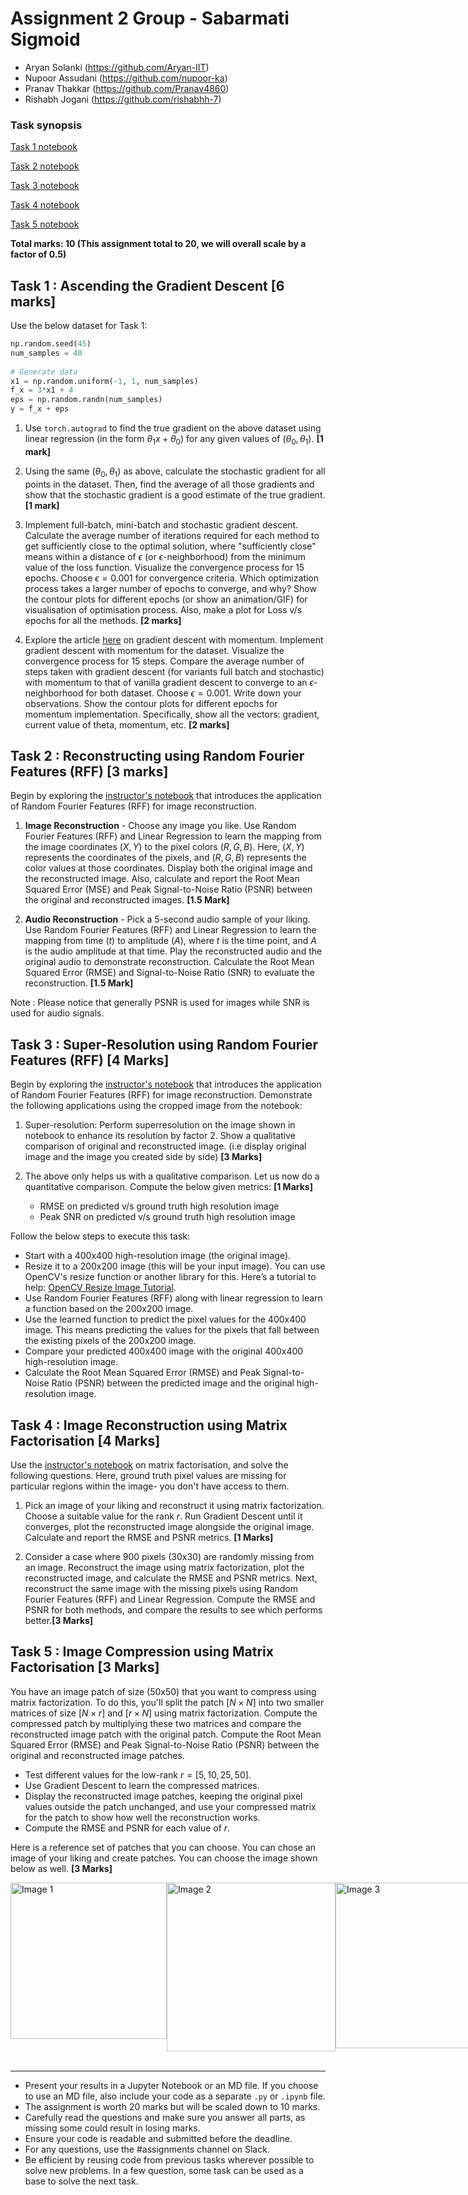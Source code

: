 # Assignment 2 Group - Sabarmati Sigmoid
- Aryan Solanki (https://github.com/Aryan-IIT)
- Nupoor Assudani (https://github.com/nupoor-ka)
- Pranav Thakkar (https://github.com/Pranav4860)
- Rishabh Jogani (https://github.com/rishabhh-7)

### Task synopsis 
[Task 1 notebook](Task1.ipynb)

[Task 2 notebook](task2-assignment2.ipynb)

[Task 3 notebook](task3-assignment3.ipynb)

[Task 4 notebook](Task4.ipynb)

[Task 5 notebook](task5.ipynb)

**Total marks: 10 (This assignment total to 20, we will overall scale by a factor of 0.5)**

## Task 1 : Ascending the Gradient Descent [6 marks]

Use the below dataset for Task 1: 
```py
np.random.seed(45)
num_samples = 40
    
# Generate data
x1 = np.random.uniform(-1, 1, num_samples)
f_x = 3*x1 + 4
eps = np.random.randn(num_samples)
y = f_x + eps
```

1. Use ```torch.autograd``` to find the true gradient on the above dataset using linear regression (in the form $\theta_1x + \theta_0$) for any given values of $(\theta_0,\theta_1)$. **[1 mark]**

2. Using the same $(\theta_0,\theta_1)$ as above, calculate the stochastic gradient for all points in the dataset. Then, find the average of all those gradients and show that the stochastic gradient is a good estimate of the true gradient.  **[1 mark]**

3. Implement full-batch, mini-batch and stochastic gradient descent. Calculate the average number of iterations required for each method to get sufficiently close to the optimal solution, where "sufficiently close" means within a distance of $\epsilon$ (or $\epsilon$-neighborhood)  from the minimum value of the loss function. Visualize the convergence process for 15 epochs. Choose $\epsilon = 0.001$ for convergence criteria. Which optimization process takes a larger number of epochs to converge, and why? Show the contour plots for different epochs (or show an animation/GIF) for visualisation of optimisation process. Also, make a plot for Loss v/s epochs for all the methods. **[2 marks]**

4. Explore the article [here](https://machinelearningmastery.com/gradient-descent-with-momentum-from-scratch/#:~:text=Momentum%20is%20an%20extension%20to,spots%20of%20the%20search%20space.) on gradient descent with momentum. Implement gradient descent with momentum for the dataset. Visualize the convergence process for 15 steps. Compare the average number of steps taken with gradient descent (for variants full batch and stochastic) with momentum to that of vanilla gradient descent to converge to an $\epsilon$-neighborhood for both dataset. Choose $\epsilon = 0.001$. Write down your observations. Show the contour plots for different epochs for momentum implementation. Specifically, show all the vectors: gradient, current value of theta, momentum, etc. **[2 marks]**


## Task 2 : Reconstructing using Random Fourier Features (RFF) [3 marks]

Begin by exploring the [instructor's notebook](https://github.com/nipunbatra/ml-teaching/blob/master/notebooks/siren.ipynb) that introduces the application of Random Fourier Features (RFF) for image reconstruction. 

1. **Image Reconstruction** - Choose any image you like. Use Random Fourier Features (RFF) and Linear Regression to learn the mapping from the image coordinates $(X, Y)$ to the pixel colors $(R, G, B)$. Here, $(X, Y)$ represents the coordinates of the pixels, and $(R, G, B)$ represents the color values at those coordinates. Display both the original image and the reconstructed image. Also, calculate and report the Root Mean Squared Error (MSE) and Peak Signal-to-Noise Ratio (PSNR) between the original and reconstructed images. **[1.5 Mark]**

2. **Audio Reconstruction** - Pick a 5-second audio sample of your liking. Use Random Fourier Features (RFF) and Linear Regression to learn the mapping from time $(t)$ to amplitude $(A)$, where $t$ is the time point, and $A$ is the audio amplitude at that time. Play the reconstructed audio and the original audio to demonstrate reconstruction. Calculate the Root Mean Squared Error (RMSE) and Signal-to-Noise Ratio (SNR) to evaluate the reconstruction. **[1.5 Mark]**

Note : Please notice that generally PSNR is used for images while SNR is used for audio signals.

## Task 3 : Super-Resolution using Random Fourier Features (RFF)  [4 Marks]

Begin by exploring the [instructor's notebook](https://github.com/nipunbatra/ml-teaching/blob/master/notebooks/siren.ipynb) that introduces the application of Random Fourier Features (RFF) for image reconstruction. Demonstrate the following applications using the cropped image from the notebook:
    
1.  Super-resolution: Perform superresolution on the image shown in notebook to enhance its resolution by factor 2. Show a qualitative comparison of original and reconstructed image. (i.e display original image and the image you created side by side) **[3 Marks]**

2. The above only helps us with a qualitative comparison. Let us now do a quantitative comparison. Compute the below given metrics:  **[1 Marks]**
    - RMSE on predicted v/s ground truth high resolution image
    - Peak SNR on predicted v/s ground truth high resolution image 

Follow the below steps to execute this task:
- Start with a 400x400 high-resolution image (the original image).
- Resize it to a 200x200 image (this will be your input image). You can use OpenCV's resize function or another library for this. Here’s a tutorial to help: [OpenCV Resize Image Tutorial](https://www.tutorialkart.com/opencv/python/opencv-python-resize-image/#gsc.tab=0).
- Use Random Fourier Features (RFF) along with linear regression to learn a function based on the 200x200 image.
- Use the learned function to predict the pixel values for the 400x400 image. This means predicting the values for the pixels that fall between the existing pixels of the 200x200 image.
- Compare your predicted 400x400 image with the original 400x400 high-resolution image.
- Calculate the Root Mean Squared Error (RMSE) and Peak Signal-to-Noise Ratio (PSNR) between the predicted image and the original high-resolution image.

## Task 4 : Image Reconstruction using Matrix Factorisation [4 Marks]

Use the [instructor's notebook](https://github.com/nipunbatra/ml-teaching/blob/master/notebooks/movie-recommendation-knn-mf.ipynb) on matrix factorisation, and solve the following questions. Here, ground truth pixel values are missing for particular regions within the image- you don't have access to them.

1. Pick an image of your liking and reconstruct it using matrix factorization. Choose a suitable value for the rank $r$. Run Gradient Descent until it converges, plot the reconstructed image alongside the original image. Calculate and report the RMSE and PSNR metrics.  **[1 Marks]**

2. Consider a case where 900 pixels (30x30) are randomly missing from an image. Reconstruct the image using matrix factorization, plot the reconstructed image, and calculate the RMSE and PSNR metrics. Next, reconstruct the same image with the missing pixels using Random Fourier Features (RFF) and Linear Regression. Compute the RMSE and PSNR for both methods, and compare the results to see which performs better.**[3 Marks]**

## Task 5 : Image Compression using Matrix Factorisation [3 Marks]
    
You have an image patch of size (50x50) that you want to compress using matrix factorization. To do this, you'll split the patch $[N\times N]$ into two smaller matrices of size $[N\times r]$ and $[r\times N]$ using matrix factorization. Compute the compressed patch by multiplying these two matrices and compare the reconstructed image patch with the original patch. Compute the Root Mean Squared Error (RMSE) and Peak Signal-to-Noise Ratio (PSNR) between the original and reconstructed image patches.

- Test different values for the low-rank $r = [5, 10, 25, 50]$.
- Use Gradient Descent to learn the compressed matrices.
- Display the reconstructed image patches, keeping the original pixel values outside the patch unchanged, and use your compressed matrix for the patch to show how well the reconstruction works.
- Compute the RMSE and PSNR for each value of $r$. 

Here is a reference set of patches that you can choose. You can chose an image of your liking and create patches. You can choose the image shown below as well. **[3 Marks]**

<div style="display: flex;">
  <img src="sample_images/1colour.jpg" alt="Image 1" width="250"/>
  <img src="sample_images/2-3_colours.jpg" alt="Image 2" width="270"/>
  <img src="sample_images/multiple_colours.jpg" alt="Image 3" width="265"/>
</div>

<br>

---


- Present your results in a Jupyter Notebook or an MD file. If you choose to use an MD file, also include your code as a separate `.py` or `.ipynb` file.
- The assignment is worth 20 marks but will be scaled down to 10 marks.
- Carefully read the questions and make sure you answer all parts, as missing some could result in losing marks.
- Ensure your code is readable and submitted before the deadline.
- For any questions, use the #assignments channel on Slack.
- Be efficient by reusing code from previous tasks wherever possible to solve new problems. In a few question, some task can be used as a base to solve the next task.
